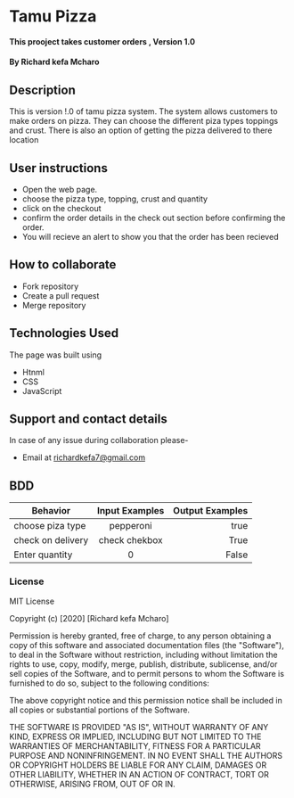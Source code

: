 # Tamu Pizza
#### This prooject takes customer orders , Version 1.0 
#### By **Richard kefa Mcharo**

## Description 
This is version !.0 of tamu pizza system. The system allows customers to make orders on pizza.
They can choose the different piza types toppings and crust.
There is also an option of getting the pizza delivered to there location 
## User instructions 
* Open the web page.
* choose the pizza type, topping, crust and quantity
* click on the checkout 
* confirm the order details in the check out section before confirming the order.
* You will recieve an alert to show you that the order has been recieved 

## How to collaborate
* Fork repository
* Create a pull request
* Merge repository

## Technologies Used
The page was built using
* Htnml
* CSS
* JavaScript
## Support and contact details
In case of any issue during collaboration please-
* Email at richardkefa7@gmail.com
## BDD
| Behavior                      | Input Examples          | Output Examples     |
|------------------------------ |:-----------------------:| -------------------:|
| choose piza type              | pepperoni               | true                |
| check on delivery             | check chekbox           | True                |
| Enter quantity                | 0                       | False               |


### License
MIT License

Copyright (c) [2020] [Richard kefa Mcharo]

Permission is hereby granted, free of charge, to any person obtaining a copy
of this software and associated documentation files (the "Software"), to deal
in the Software without restriction, including without limitation the rights
to use, copy, modify, merge, publish, distribute, sublicense, and/or sell
copies of the Software, and to permit persons to whom the Software is
furnished to do so, subject to the following conditions:

The above copyright notice and this permission notice shall be included in all
copies or substantial portions of the Software.

THE SOFTWARE IS PROVIDED "AS IS", WITHOUT WARRANTY OF ANY KIND, EXPRESS OR
IMPLIED, INCLUDING BUT NOT LIMITED TO THE WARRANTIES OF MERCHANTABILITY,
FITNESS FOR A PARTICULAR PURPOSE AND NONINFRINGEMENT. IN NO EVENT SHALL THE
AUTHORS OR COPYRIGHT HOLDERS BE LIABLE FOR ANY CLAIM, DAMAGES OR OTHER
LIABILITY, WHETHER IN AN ACTION OF CONTRACT, TORT OR OTHERWISE, ARISING FROM,
OUT OF OR IN.
